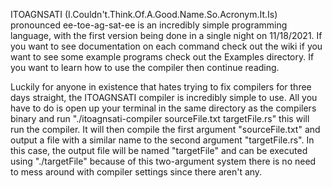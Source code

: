 ITOAGNSATI (I.Couldn't.Think.Of.A.Good.Name.So.Acronym.It.Is) pronounced ee-toe-ag-sat-ee is an incredibly simple programming language, with the first version being done in a single night on 11/18/2021. If you want to see documentation on each command check out the wiki if you want to see some example programs check out the Examples directory. If you want to learn how to use the compiler then continue reading.

Luckily for anyone in existence that hates trying to fix compilers for three days straight, the ITOAGNSATI compiler is incredibly simple to use. All you have to do is open up your terminal in the same directory as the compilers binary and run "./itoagnsati-compiler sourceFile.txt targetFile.rs" this will run the compiler. It will then compile the first argument "sourceFile.txt" and output a file with a similar name to the second argument "targetFile.rs". In this case, the output file will be named "targetFile" and can be executed using "./targetFile" because of this two-argument system there is no need to mess around with compiler settings since there aren't any.
